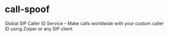 # call-spoof
Global SIP Caller ID Service – Make calls worldwide with your custom caller ID using Zoiper or any SIP client.
